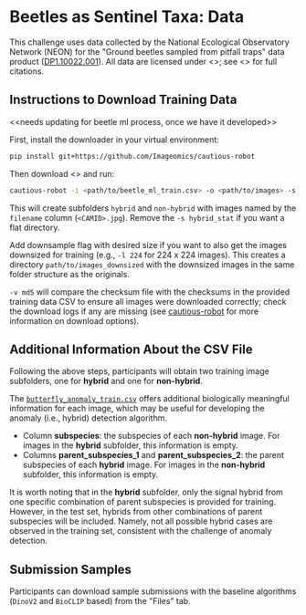 # Beetles as Sentinel Taxa: Data

This challenge uses data collected by the National Ecological Observatory Network (NEON) for the "Ground beetles sampled from pitfall traps" data product ([DP1.10022.001](https://data.neonscience.org/data-products/DP1.10022.001)). All data are licensed under <<NEON license info>>; see <<NEON citation for data product>> for full citations.

## Instructions to Download Training Data

<<needs updating for beetle ml process, once we have it developed>>

First, install the downloader in your virtual environment:
```bash
pip install git+https://github.com/Imageomics/cautious-robot
```
Then download <<link to training data csv>> and run: 
```bash
cautious-robot -i <path/to/beetle_ml_train.csv> -o <path/to/images> -s hybrid_stat -v md5
```

This will create subfolders `hybrid` and `non-hybrid` with images named by the `filename` column (`<CAMID>.jpg`). Remove the `-s hybrid_stat` if you want a flat directory.

Add downsample flag with desired size if you want to also get the images downsized for training (e.g., `-l 224` for 224 x 224 images). This creates a directory `path/to/images_downsized` with the downsized images in the same folder structure as the originals.

`-v md5` will compare the checksum file with the checksums in the provided training data CSV to ensure all images were downloaded correctly; check the download logs if any are missing (see [cautious-robot](https://github.com/Imageomics/cautious-robot) for more information on download options).


## Additional Information About the CSV File

Following the above steps, participants will obtain two training image subfolders, one for **hybrid** and one for **non-hybrid**. 

The [`butterfly_anomaly_train.csv`](https://github.com/Imageomics/HDR-anomaly-challenge/blob/main/files/butterfly_anomaly_train.csv) offers additional biologically meaningful information for each image, which may be useful for developing the anomaly (i.e., hybrid) detection algorithm.

- Column **subspecies**: the subspecies of each **non-hybrid** image. For images in the **hybrid** subfolder, this information is empty.
- Columns **parent_subspecies_1** and **parent_subspecies_2**: the parent subspecies of each **hybrid** image. For images in the **non-hybrid** subfolder, this information is empty.

It is worth noting that in the **hybrid** subfolder, only the signal hybrid from one specific combination of parent subspecies is provided for training. However, in the test set, hybrids from other combinations of parent subspecies will be included. Namely, not all possible hybrid cases are observed in the training set, consistent with the challenge of anomaly detection. 


## Submission Samples

Participants can download sample submissions with the baseline algorithms (`DinoV2` and `BioCLIP` based) from the "Files" tab.
